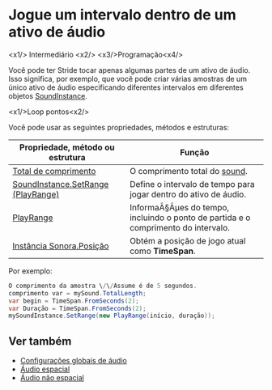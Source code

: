 # Jogue um intervalo dentro de um ativo de áudio

<x1\/> Intermediário <x2\/>
<x3\/>Programação<x4\/>

Você pode ter Stride tocar apenas algumas partes de um ativo de áudio. Isso significa, por exemplo, que você pode criar várias amostras de um único ativo de áudio especificando diferentes intervalos em diferentes objetos [SoundInstance](xref:Stride.Audio.SoundInstance).

<x1\/>Loop pontos<x2\/>

Você pode usar as seguintes propriedades, métodos e estruturas:

| Propriedade, método ou estrutura | Função |
|---------|-----------|
| [Total de comprimento](xref:Stride.Audio.SoundBase.TotalLength) | O comprimento total do [sound](xref:Stride.Audio.Sound). |
| [SoundInstance.SetRange (PlayRange)](xref:Stride.Audio.SoundInstance.SetRange(Stride.Media.PlayRange)) | Define o intervalo de tempo para jogar dentro do ativo de áudio. |
| [PlayRange](xref:Stride.Media.PlayRange) | InformaÃ§Ãμes do tempo, incluindo o ponto de partida e o comprimento do intervalo. |
| [Instância Sonora.Posição](xref:Stride.Audio.SoundInstance.Position) | Obtém a posição de jogo atual como **TimeSpan**. |

Por exemplo:

```cs
O comprimento da amostra \/\/Assume é de 5 segundos.
comprimento var = mySound.TotalLength;
var begin = TimeSpan.FromSeconds(2);
var Duração = TimeSpan.FromSeconds(2);
mySoundInstance.SetRange(new PlayRange(início, duração));
```

## Ver também
* [Configurações globais de áudio](global-audio-settings.md)
* [Áudio espacial](spatialized-audio.md)
* [Áudio não espacial](non-spatialized-audio.md)